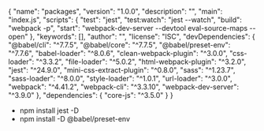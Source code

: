 {
"name": "packages",
"version": "1.0.0",
"description": "",
"main": "index.js",
"scripts": {
"test": "jest",
"test:watch": "jest --watch",
"build": "webpack -p",
"start": "webpack-dev-server --devtool eval-source-maps --open"
},
"keywords": [],
"author": "",
"license": "ISC",
"devDependencies": {
"@babel/cli": "^7.7.5",
"@babel/core": "^7.7.5",
"@babel/preset-env": "^7.7.6",
"babel-loader": "^8.0.6",
"clean-webpack-plugin": "^3.0.0",
"css-loader": "^3.3.2",
"file-loader": "^5.0.2",
"html-webpack-plugin": "^3.2.0",
"jest": "^24.9.0",
"mini-css-extract-plugin": "^0.8.0",
"sass": "^1.23.7",
"sass-loader": "^8.0.0",
"style-loader": "^1.0.1",
"url-loader": "^3.0.0",
"webpack": "^4.41.2",
"webpack-cli": "^3.3.10",
"webpack-dev-server": "^3.9.0"
},
"dependencies": {
"core-js": "^3.5.0"
}
}

- npm install jest -D
- npm install -D @babel/preset-env
